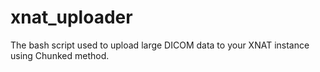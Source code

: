 # xnat_uploader
The bash script used to upload large DICOM data to your XNAT instance using Chunked method.
